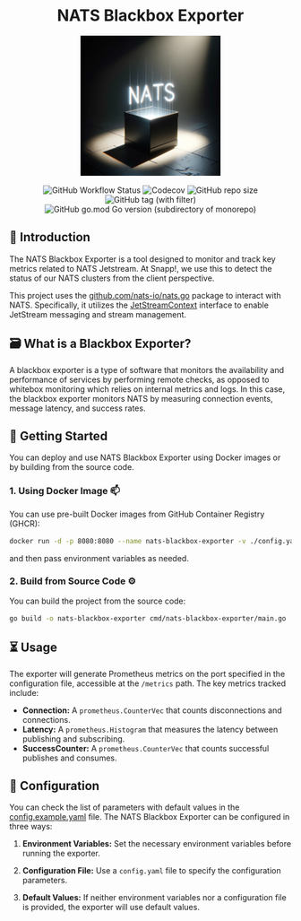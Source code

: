 <h1 align="center"> NATS Blackbox Exporter </h1>

<p align="center">
    <img src="./.github/assets/image.png" height="250px">
</p>

<p align="center">
    <img alt="GitHub Workflow Status" src="https://img.shields.io/github/actions/workflow/status/snapp-incubator/nats-blackbox-exporter/ci.yaml?logo=github&style=for-the-badge">
    <img alt="Codecov" src="https://img.shields.io/codecov/c/github/snapp-incubator/nats-blackbox-exporter?logo=codecov&style=for-the-badge">
    <img alt="GitHub repo size" src="https://img.shields.io/github/repo-size/snapp-incubator/nats-blackbox-exporter?logo=github&style=for-the-badge">
    <img alt="GitHub tag (with filter)" src="https://img.shields.io/github/v/tag/snapp-incubator/nats-blackbox-exporter?style=for-the-badge&logo=git">
    <img alt="GitHub go.mod Go version (subdirectory of monorepo)" src="https://img.shields.io/github/go-mod/go-version/snapp-incubator/nats-blackbox-exporter?style=for-the-badge&logo=go">
</p>

## 🥁 Introduction
The NATS Blackbox Exporter is a tool designed to monitor and track key metrics related to NATS Jetstream. At Snapp!, we use this to detect the status of our NATS clusters from the client perspective.

This project uses the [github.com/nats-io/nats.go](https://pkg.go.dev/github.com/nats-io/nats.go) package to interact with NATS. Specifically, it utilizes the [JetStreamContext](https://pkg.go.dev/github.com/nats-io/nats.go#JetStreamContext) interface to enable JetStream messaging and stream management.

## 🗃️ What is a Blackbox Exporter?
A blackbox exporter is a type of software that monitors the availability and performance of services by performing remote checks, as opposed to whitebox monitoring which relies on internal metrics and logs. In this case, the blackbox exporter monitors NATS by measuring connection events, message latency, and success rates.

## 🚀 Getting Started
You can deploy and use NATS Blackbox Exporter using Docker images or by building from the source code.

### 1. Using Docker Image 📫
You can use pre-built Docker images from GitHub Container Registry (GHCR):
```bash
docker run -d -p 8080:8080 --name nats-blackbox-exporter -v ./config.yaml:/app/config.yaml:ro ghcr.io/snapp-incubator/nats-blackbox-exporter:<release-tag>
```
and then pass environment variables as needed.

### 2. Build from Source Code ⚙️
You can build the project from the source code:
```bash
go build -o nats-blackbox-exporter cmd/nats-blackbox-exporter/main.go
```

## ⏳ Usage
The exporter will generate Prometheus metrics on the port specified in the configuration file, accessible at the `/metrics` path. The key metrics tracked include:

- **Connection:** A `prometheus.CounterVec` that counts disconnections and connections.
- **Latency:** A `prometheus.Histogram` that measures the latency between publishing and subscribing.
- **SuccessCounter:** A `prometheus.CounterVec` that counts successful publishes and consumes.

## 🎨 Configuration
You can check the list of parameters with default values in the [config.example.yaml](./config.example.yaml) file. The NATS Blackbox Exporter can be configured in three ways:

1. **Environment Variables:**
   Set the necessary environment variables before running the exporter.

2. **Configuration File:**
   Use a `config.yaml` file to specify the configuration parameters.

3. **Default Values:**
   If neither environment variables nor a configuration file is provided, the exporter will use default values.

<!-- 
## ToDo(s) -->
